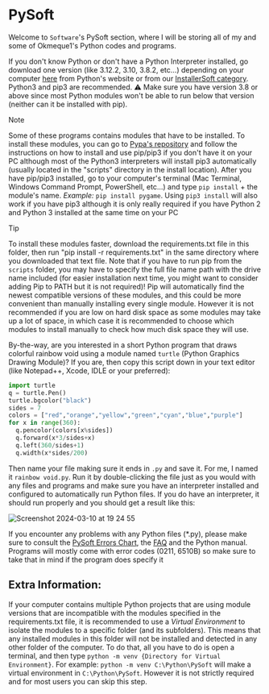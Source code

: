 # PySoft
Welcome to `Software`'s PySoft section, where I will be storing all of my and some of Okmeque1's Python codes and programs.

If you don't know Python or don't have a Python Interpreter installed, go download one version (like 3.12.2, 3.10, 3.8.2, etc...) depending on your computer [here](https://www.python.org/downloads/) from Python's website or from our [InstallerSoft category](https://github.com/GamerSoft24/Software/tree/Main/InstallerSoft/Windows/Python). Python3 and pip3 are recommended. ⚠ Make sure you have version 3.8 or above since most Python modules won't be able to run below that version (neither can it be installed with pip). 

> [!NOTE]
>
> Some of these programs contains modules that have to be installed. To install these modules, you can go to [Pypa's repository](https://github.com/pypa/pip) and follow the instructions on how to install and use pip/pip3 if you don't have it on your PC although most of the Python3 interpreters will install pip3 automatically (usually located in the "scripts" directory in the install location).
After you have pip/pip3 installed, go to your computer's terminal (Mac Terminal, Windows Command Prompt, PowerShell, etc...) and type `pip install` + the module's name. *Example:* `pip install pygame`. Using `pip3 install` will also work if you have pip3 although it is only really required if you have Python 2 and Python 3 installed at the same time on your PC

> [!TIP]
>
> To install these modules faster, download the requirements.txt file in this folder, then run "pip install -r requirements.txt" in the same directory where you downloaded that text file. Note that if you have to run pip from the `scripts` folder, you may have to specify the full file name path with the drive name included (for easier installation next time, you might want to consider adding Pip to PATH but it is not required)! Pip will automatically find the newest compatible versions of these modules, and this could be more convenient than manually installing every single module. However it is not recommended if you are low on hard disk space as some modules may take up a lot of space, in which case it is recommended to choose which modules to install manually to check how much disk space they will use.
> 
By-the-way, are you interested in a short Python program that draws colorful rainbow void using a module named `turtle` (Python Graphics Drawing Module)? If you are, then copy this script down in your text editor (like Notepad++, Xcode, IDLE or your preferred):
```py
import turtle
q = turtle.Pen()
turtle.bgcolor("black")
sides = 7
colors = ["red","orange","yellow","green","cyan","blue","purple"]
for x in range(360):
  q.pencolor(colors[x%sides])
  q.forward(x*3/sides+x)
  q.left(360/sides+1)
  q.width(x*sides/200)
```
Then name your file making sure it ends in `.py` and save it. For me, I named it `rainbow void.py`. Run it by double-clicking the file just as you would with any files and programs and make sure you have an interpreter installed and configured to automatically run Python files. If you do have an interpreter, it should run properly and you should get a result like this:

![Screenshot 2024-03-10 at 19 24 55](https://github.com/GamerSoft24/Software/assets/136463938/07d213aa-acf2-4a58-bfae-32a5b3fce544)

If you encounter any problems with any Python files (*.py), please make sure to consult the [PySoft Errors Chart](/PySoft/Errors%20chart.md), the [FAQ](/.github/faq.md) and the Python manual. Programs will mostly come with error codes (0211, 6510B) so make sure to take that in mind if the program does specify it

## Extra Information:

If your computer contains multiple Python projects that are using module versions that are incompatible with the modules specified in the requirements.txt file, it is recommended to use a *Virtual Environment* to isolate the modules to a specific folder (and its subfolders). This means that any installed modules in this folder will not be installed and detected in any other folder of the computer. To do that, all you have to do is open a terminal, and then type `python -m venv {Directory for Virtual Environment}`. For example: `python -m venv C:\Python\PySoft` will make a virtual environment in `C:\Python\PySoft`. However it is not strictly required and for most users you can skip this step.
